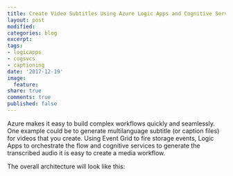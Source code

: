 ```yaml
---
title: Create Video Subtitles Using Azure Logic Apps and Cognitive Services
layout: post
modified: 
categories: blog
excerpt: 
tags:
- logicapps
- cogsvcs
- captioning
date: '2017-12-19'
image:
  feature: 
share: true
comments: true
published: false
---
```


Azure makes it easy to build complex workflows quickly and seamlessly. One example could be to generate multilanguage subtitle (or caption files) for videos that you create. Using Event Grid to fire storage events, Logic Apps to orchestrate the flow and cognitive services to generate the transcribed audio it is easy to create a media workflow.

The overall architecture will look like this:
